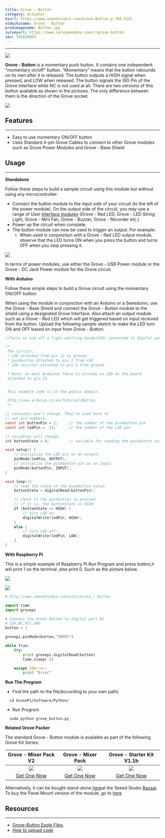 ```yaml
---
title: Grove - Button
category: Actuator
bzurl: https://www.seeedstudio.com/Grove-Button-p-766.html
oldwikiname: Grove - Button
prodimagename: Button.jpg
surveyurl: https://www.surveymonkey.com/r/grove-button
sku: 101020003
---
```


---

![](https://github.com/SeeedDocument/Grove_Button/raw/master/image/Button.jpg)

**Grove - Button** is a momentary push button. It contains one independent "momentary on/off" button. “Momentary” means that the button rebounds on its own after it is released. The button outputs a HIGH signal when pressed, and LOW when released. The button signals the SIG Pin of the Grove Interface while NC is not used at all. There are two versions of this button available as shown in the pictures. The only difference between them is the direction of the Grove socket.

[![](https://github.com/SeeedDocument/Grove_Button/raw/master/image/300px-Get_One_Now_Banner.png)](https://www.seeedstudio.com/Grove-Button-p-766.html)

## Features
---
- Easy to use momentary ON/OFF button
- Uses Standard 4-pin Grove Cables to connect to other Grove modules such as Grove Power Modules and Grove - Base Shield

## Usage
---
**Standalone**

Follow these steps to build a sample circuit using this module but without using any microcontroller:
- Connect the button module to the input side of your circuit (to the left of the power module). On the output side of the circuit, you may use a range of User [Interface modules](http://wiki.seeed.cc/Grove/Grove_System/) (Grove - Red LED, Grove - LED String Light, Grove - Mini Fan, Grove - Buzzer, Grove - Recorder etc.)
- Power up the circuit when complete.
- The button module can now be used to trigger an output. For example:
  - When used in conjunction with a Grove - Red LED output module, observe that the LED turns ON when you press the button and turns OFF when you stop pressing it.

![](https://github.com/SeeedDocument/Grove_Button/raw/master/image/Grove-momentarySwitch-RedLED.jpg)

In terms of power modules, use either the Grove - USB Power module or the Grove - DC Jack Power module for the Grove circuit.

**With Arduino**

Follow these simple steps to build a Grove circuit using the momentary ON/OFF button:

When using the module in conjunction with an Arduino or a Seeeduino, use the Grove - Base Shield and connect the Grove - Button module to the shield using a designated Grove Interface. Also attach an output module such as a Grove - Red LED which will get triggered based on input received from the button.
Upload the following sample sketch to make the LED turn ON and OFF based on input from Grove - Button:

```c
//Turns on and off a light emitting diode(LED) connected to digital pin 13, when pressing a pushbutton attached to pin 2.

/*
 The circuit:
 * LED attached from pin 13 to ground
 * pushbutton attached to pin 2 from +5V
 * 10K resistor attached to pin 2 from ground

 * Note: on most Arduinos there is already an LED on the board
 attached to pin 13.


 This example code is in the public domain.

 http://www.arduino.cc/en/Tutorial/Button
 */

// constants won't change. They're used here to
// set pin numbers:
const int buttonPin = 2;     // the number of the pushbutton pin
const int ledPin =  13;      // the number of the LED pin

// variables will change:
int buttonState = 0;         // variable for reading the pushbutton status

void setup() {
    // initialize the LED pin as an output:
    pinMode(ledPin, OUTPUT);
    // initialize the pushbutton pin as an input:
    pinMode(buttonPin, INPUT);
}

void loop(){
    // read the state of the pushbutton value:
    buttonState = digitalRead(buttonPin);

    // check if the pushbutton is pressed.
    // if it is, the buttonState is HIGH:
    if (buttonState == HIGH) {
        // turn LED on:
        digitalWrite(ledPin, HIGH);
    }
    else {
        // turn LED off:
        digitalWrite(ledPin, LOW);
    }
}
```
**With Raspberry Pi**

This is a simple example of Raspberry Pi.Run Program and press button,it will print 1 on the terminal ,else print 0. Such as the picture below.

![](https://github.com/SeeedDocument/Grove_Button/raw/master/image/GrovePi%2B_grove_button.jpg)

![](https://github.com/SeeedDocument/Grove_Button/raw/master/image/Grovepi%2B_grove_button_terminal.jpg)

```python
# http://www.seeedstudio.com/wiki/Grove_-_Button

import time
import grovepi

# Connect the Grove Button to digital port D3
# SIG,NC,VCC,GND
button = 3

grovepi.pinMode(button,"INPUT")

while True:
    try:
        print grovepi.digitalRead(button)
        time.sleep(.5)

    except IOError:
        print "Error"
```

**Run The Program**

- Find the path to the file(According to your own path)
```
  cd GrovePi/Software/Python/
```
- Run Progrom
```
  sudo python grove_button.py
```

**Related Grove Packer**

The standard Grove - Button module is available as part of the following Grove Kit Series:

|Grove - Mixer Pack V2|Grove - Mixer Pack|Grove - Starter Kit V1.1b|
|:---:|:---:|:---:|
|![](https://github.com/SeeedDocument/Grove_Button/raw/master/image/mixer%20pack%20v2.jpg)|![](https://github.com/SeeedDocument/Grove_Button/raw/master/image/mixer%20pack.jpg)|![](https://github.com/SeeedDocument/Grove_Button/raw/master/image/Newbundle1.jpg)|
|<a href="https://www.seeedstudio.com/Mixer-Pack-V2(Electronic-blocks%2Cwithout-Arduino%2Cplug-and-play-system)-p-1867.html">Get One Now</a>|[Get One Now](https://www.seeedstudio.com/Grove-Mixer-Pack-p-1590.html)|[Get One Now](https://www.seeedstudio.com/Grove-Starter-Kit-for-Arduino-p-1855.html)|
Alternatively, it can be bought stand-alone [here](https://www.seeedstudio.com/Grove-Button-p-766.html)at the Seeed Studio [Bazaar](https://www.seeedstudio.com/). To buy the Panel Mount version of the module, go to [here](http://www.seeedstudio.com/depot/Grove-ButtonP-p-1243.html)

## Resources
---

- [Grove-Button Eagle Files](https://github.com/SeeedDocument/Grove_Button/raw/master/resources/Grove_-_Button_v1.0_Source_File.zip).
- [How to upload code](http://wiki.seeedstudio.com/wiki/Upload_Code)
